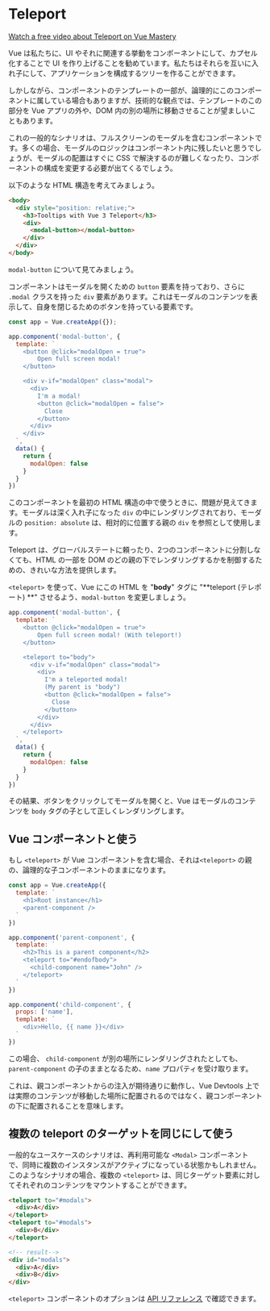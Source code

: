 # Teleport

[Watch a free video about Teleport on Vue Mastery](https://www.vuemastery.com/courses/vue-3-essentials/teleport)

Vue は私たちに、UI やそれに関連する挙動をコンポーネントにして、カプセル化することで UI を作り上げることを勧めています。私たちはそれらを互いに入れ子にして、アプリケーションを構成するツリーを作ることができます。

しかしながら、コンポーネントのテンプレートの一部が、論理的にこのコンポーネントに属している場合もありますが、技術的な観点では、テンプレートのこの部分を Vue アプリの外や、DOM 内の別の場所に移動させることが望ましいこともあります。

これの一般的なシナリオは、フルスクリーンのモーダルを含むコンポーネントです。多くの場合、モーダルのロジックはコンポーネント内に残したいと思うでしょうが、モーダルの配置はすぐに CSS で解決するのが難しくなったり、コンポーネントの構成を変更する必要が出てくるでしょう。

以下のような HTML 構造を考えてみましょう。

```html
<body>
  <div style="position: relative;">
    <h3>Tooltips with Vue 3 Teleport</h3>
    <div>
      <modal-button></modal-button>
    </div>
  </div>
</body>
```

`modal-button` について見てみましょう。

コンポーネントはモーダルを開くための `button` 要素を持っており、さらに `.modal` クラスを持った `div` 要素があります。これはモーダルのコンテンツを表示して、自身を閉じるためのボタンを持っている要素です。

```js
const app = Vue.createApp({});

app.component('modal-button', {
  template: `
    <button @click="modalOpen = true">
        Open full screen modal!
    </button>

    <div v-if="modalOpen" class="modal">
      <div>
        I'm a modal! 
        <button @click="modalOpen = false">
          Close
        </button>
      </div>
    </div>
  `,
  data() {
    return { 
      modalOpen: false
    }
  }
})
```

このコンポーネントを最初の HTML 構造の中で使うときに、問題が見えてきます。モーダルは深く入れ子になった `div` の中にレンダリングされており、モーダルの `position: absolute` は、相対的に位置する親の `div` を参照として使用します。

Teleport は、グローバルステートに頼ったり、2つのコンポーネントに分割しなくても、HTML の一部を DOM のどの親の下でレンダリングするかを制御するための、きれいな方法を提供します。

`<teleport>` を使って、Vue にこの HTML を "**body**" タグに "**teleport (テレポート) **" させるよう、`modal-button` を変更しましょう。 

```js
app.component('modal-button', {
  template: `
    <button @click="modalOpen = true">
        Open full screen modal! (With teleport!)
    </button>

    <teleport to="body">
      <div v-if="modalOpen" class="modal">
        <div>
          I'm a teleported modal! 
          (My parent is "body")
          <button @click="modalOpen = false">
            Close
          </button>
        </div>
      </div>
    </teleport>
  `,
  data() {
    return { 
      modalOpen: false
    }
  }
})
```

その結果、ボタンをクリックしてモーダルを開くと、Vue はモーダルのコンテンツを `body` タグの子として正しくレンダリングします。

<common-codepen-snippet title="Vue 3 Teleport" slug="gOPNvjR" tab="js,result" />

## Vue コンポーネントと使う

もし `<teleport>` が Vue コンポーネントを含む場合、それは`<teleport>` の親の、論理的な子コンポーネントのままになります。

```js
const app = Vue.createApp({
  template: `
    <h1>Root instance</h1>
    <parent-component />
  `
})

app.component('parent-component', {
  template: `
    <h2>This is a parent component</h2>
    <teleport to="#endofbody">
      <child-component name="John" />
    </teleport>
  `
})

app.component('child-component', {
  props: ['name'],
  template: `
    <div>Hello, {{ name }}</div>
  `
})
```

この場合、 `child-component` が別の場所にレンダリングされたとしても、`parent-component` の子のままとなるため、`name` プロパティを受け取ります。

これは、親コンポーネントからの注入が期待通りに動作し、Vue Devtools 上では実際のコンテンツが移動した場所に配置されるのではなく、親コンポーネントの下に配置されることを意味します。

## 複数の teleport のターゲットを同じにして使う

一般的なユースケースのシナリオは、再利用可能な `<Modal>` コンポーネントで、同時に複数のインスタンスがアクティブになっている状態かもしれません。このようなシナリオの場合、複数の `<teleport>` は、同じターゲット要素に対してそれぞれのコンテンツをマウントすることができます。

```html
<teleport to="#modals">
  <div>A</div>
</teleport>
<teleport to="#modals">
  <div>B</div>
</teleport>

<!-- result-->
<div id="modals">
  <div>A</div>
  <div>B</div>
</div>
```

`<teleport>` コンポーネントのオプションは [API リファレンス](../api/built-in-components.html#teleport) で確認できます。
